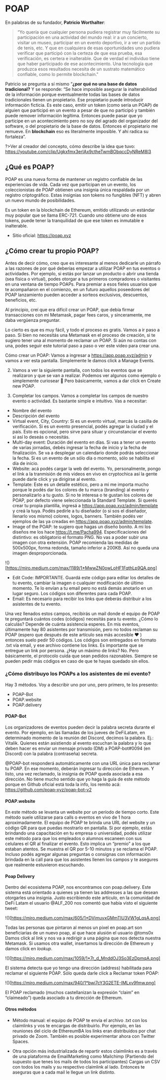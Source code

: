 # POAP

En palabras de su fundador, **Patricio Worthalter**: 

>“Yo quería que cualquier persona pudiera registrar muy fácilmente su participación en una actividad del mundo real: ir a un concierto, visitar un museo, participar en un evento deportivo, ir a ver un partido de tenis, etc. Y que en cualquiera de esas oportunidades uno pudiera verificar que participó con la certeza de que esa prueba, esa verificación, es certera e inalterable. Que de verdad el individuo tiene que haber participado de ese acontecimiento. Una tecnología que produzca esos resultados necesita de un sustrato matemático confiable, como lo permite blockchain."

Patricio se pregunta a sí mismo “**¿por qué no una base de datos tradicional?** Y se responde: “Se hace imposible asegurar la inalterabilidad de la información porque eventualmente todas las bases de datos tradicionales tienen un propietario. Ese propietario puede introducir información ficticia. Es este caso, emitir un token (como sería un POAP) de alguien que participó en un evento a pesar de que no participó y también puede remover información legítima. Entonces puede pasar que yo participe en un acontecimiento pero no soy del agrado del organizador del software, o del propietario de la base de datos. Entonces el propietario me remueve. En **blockchain** eso es literalmente imposible. Y ahí radica su fortaleza”.

?>Ver al creador del concepto, cómo describe la idea que tuvo: https://youtube.com/clip/Ugkxfmx3erIAx9ctheTwmBObqccDyNReM8l3

## ¿Qué es POAP?

POAP es una nueva forma de mantener un registro confiable de las experiencias de vida. Cada vez que participan en un evento, los coleccionistas de POAP obtienen una insignia única respaldada por un registro criptográfico. Estas insignias son tokens no fungibles (NFT) y abren un nuevo mundo de posibilidades.

Es un token en la blockchain de Ethereum, emitido utilizando un estándar muy popular que se llama ERC-721. Cuando uno obtiene uno de esos tokens, puede tener la tranquilidad de que ese token es inmutable e inalterable.

* Sitio oficial: https://poap.xyz

## ¿Cómo crear tu propio POAP?
Antes de decir cómo, creo que es interesante al menos dedicarle un párrafo a las razones de por qué deberías empezar a utilizar POAP en tus eventos o actividades. Por ejemplo, si estás por lanzar un producto o abrir una tienda (sea física o virtual), podes otorgar a tus primeros compradores o visitantes en una ventana de tiempo POAPs. Para premiar a esos fieles usuarios que te acompañaron en el comienzo, en un futuro aquellos poseedores del POAP lanzamiento pueden acceder a sorteos exclusivos, descuentos, beneficios, etc.

Al principio, creí que era difícil crear un POAP, que debía firmar transacciones con mi Metamask, pagar fees caros, y sinceramente, me daba vergüenza preguntar.

Lo cierto es que es muy fácil, y todo el proceso es gratis. Vamos a ir paso a paso. Si bien no necesitás una Metamask en el proceso de creación, si te sugiero tener una al momento de reclamar un POAP. Si aún no contas con una, podes seguir este tutorial paso a paso o ver este video para crear una.

Cómo crear un POAP:
Vamos a ingresar a https://app.poap.xyz/admin y vamos a ver esta pantalla. Simplemente le damos click a Manage Events.

2. Vamos a ver la siguiente pantalla, con todos los eventos que se realizaron y que se van a realizar. Podemos ver algunos como ejemplo o simplemente curiosear 👀
Pero básicamente, vamos a dar click en Create new POAP.

3. Completar los campos.
Vamos a completar los campos de nuestro evento o actividad. Es bastante simple e intuitivo. Vas a necesitar:
- Nombre del evento
- Descripción del evento
- Virtual event, City, Country: Si es un evento virtual, marcás la casilla de verificación. Si es un evento presencial, podés agregar la ciudad y el país. Esto es opcional, pero sirve para situar y circunstanciar el evento si así lo deseás o necesitás.
- Multi-day event: Duración del evento en días. Si vas a tener un evento de varias jornadas, debés ingresar la fecha de inicio y la fecha de finalización. Se va a desplegar un calendario donde podrás seleccionar la fecha. Si es un evento de un sólo día o momento, sólo se habilita el día de inicio.
- Website: acá podés cargar la web del evento. Yo, personalmente, pongo el link a la tranmisión de mis videos en vivo en cryptochica así la gente puede darle click y ya dirigirse al evento.
- Template: Este es un detalle estético, pero a mi me importa mucho porque le podés dar los colores de tu marca (branding) al evento y personalizarlo a tu gusto. Si no te interesa o te gustan los colores de POAP, por defecto viene seleccionada la Standard Template. Si querés crear tu propia plantilla, ingresá a https://app.poap.xyz/admin/template y creá la tuya. Podés pedirle a tu diseñador (o si sos el diseñador, llenarlo vos mismo) colores, logos, banners. También podés ver ejemplos de las ya creadas en https://app.poap.xyz/admin/template.
- Image of the POAP: te sugiero que hagas un diseño bonito. A mi los diseños me los hace https://t.me/Pacha994. Especificaciones del distintivo: es obligatorio el formato PNG. No vas a poder subir una imagen con otra extensión. POAP recomienda las medidas de 500x500px, forma redonda, tamaño inferior a 200KB. Así no queda una imagen desproporcionada.

!()[https://miro.medium.com/max/1189/1*MwwZN0owLoHF1FqthLp9QA.png]

- Edit Code: IMPORTANTE. Guardá este código para editar los detalles de tu evento, cambiar la imagen o cualquier modificación de último momento. Te lo envían a tu email pero no está demás anotarlo en un lugar seguro. Los códigos son diferentes para cada POAP.
- Email: Es necesario para recibir los links que deberás distribuir a los asistentes de tu evento.

Una vez llenados estos campos, recibirás un mail donde el equipo de POAP te preguntará cuántos codes (códigos) necesitás para tu evento. ¿Cómo lo calculás? Depende de cuánta asistencia esperes. En mis eventos, últimamente hay 80 asistentes por transmisión, pero no todos reclaman su POAP (espero que después de este artículo sea más accesible ❤ ) entonces suelo pedir 50 códigos. Los códigos son entregados en formato .txt vía email, y ese archivo contiene los links. Es importante que se entregue un link por persona. ¿Hay un máximo de links? No. Pero básicamente, el protocolo cuida que sean pedidos razonables. Siempre se pueden pedir más códigos en caso de que te hayas quedado sin ellos.

### ¿Cómo distribuyo los POAPs a los asistentes de mi evento?

Hay 3 métodos. Voy a describir uno por uno, pero primero, te los presento:
- POAP-Bot
- POAP.website
- POAP.delivery

#### POAP-Bot
Los organizadores de eventos pueden decir la palabra secreta durante el evento. Por ejemplo, en las llamadas de los jueves de DeFiLatam, en determinado momento de la reunión del Discord, decimos la palabra. Ej.: Vitalik. Quienes están asistiendo al evento escuchan la palabra y lo que deben hacer es enviar un mensaje privado (DM) a POAP-bot#0094 (en Discord) con la palabra (contraseña) secreta.

@POAP-bot responderá automáticamente con una URL única para reclamar tu POAP. En ese momento, deberán ingresar tu dirección de Ethereum. Y listo, una vez reclamado, la insignia de POAP queda asociada a esa dirección.
No tiene mucho sentido que yo haga la guía de este método porque en Github oficial está toda la info, los remito acá: https://github.com/poap-xyz/poap-bot-v2

#### POAP.website
En este método se levanta un website por un período de tiempo corto. Este método suele utilizarse para calls o eventos en vivo de 1 hora aproximadamente. El equipo de POAP te brinda una URL del website y un código QR para que puedas mostrarlo en pantalla. Si por ejemplo, estás brindando una capacitación en tu empresa o universidad, podés utilizar este método para que los empleados o alumnos escaneen con sus celulares el QR al finalizar el evento. Esto implica un “premio” a los que estaban atentos. Se muestra el QR por 5-10 minutos y se reclama el POAP. Incluso podés agregar algunas preguntas o consignas con información brindada en la call para que los asistentes llenen los campos y te asegures que realmente estuvieron escuchando.

#### Poap Delivery
Dentro del ecosistema POAP, nos encontramos con poap.delivery. Este sistema está orientado a quienes ya tienen las addresses a las que desean otorgarles una insignia.
Justo escribiendo este artículo, en la comunidad de DeFi Latam el usuario @ALF_200 nos comentó que había visto el siguiente tweet:

!()[https://miro.medium.com/max/605/1*DVimuvxGMmTIU3VW1gLqsA.png]

Todas las personas que pintaron al menos un pixel en poap.art son beneficiarias de un nuevo poap, al que hace alusión el usuario @toms0x
Damos click al link y nos va a redirigir a una página que nos detecta nuestra Metamask. Si usamos otra wallet, insertamos la dirección de Ethereum y damos click en _lookup_.

!()[https://miro.medium.com/max/1059/1*7r_d_MnddOJ3So3EzDpmqA.png]

El sistema detecta que yo tengo una dirección (address) habilitada para reclamar el siguiente POAP. Sólo queda darle click a Reclamar token POAP:

!()[https://miro.medium.com/max/940/1*bwi7cY3G2ETE-IMLxv9fmw.png]

El POAP reclamado (muchos castellanizan la expresión “claim” en “claimeado”) queda asociado a tu dirección de Ethereum.

#### Otros métodos

- Método manual: el equipo de POAP te envía el archivo .txt con los claimlinks y vos te encargas de distribuirlo. Por ejemplo, en las reuniones del ciclo de EthereumBA los links eran distribuidos por chat privado de Zoom. También es posible experimentar ahora con Twitter Spaces.

- Otra opción más industrializada de repartir estos claimlinks es a través de una plataforma de EmailMarketing como Mailchimp (Partiendo del supuesto que tenes los mails de todos los participantes)
Cargas un CSV con todos los mails y su respectivo claimlink al lado. Entonces te aseguras que a cada mail le llegue un link distinto.